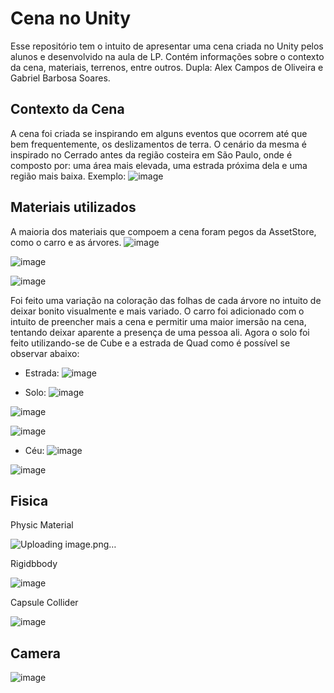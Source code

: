 # Cena no Unity
 Esse repositório tem o intuito de apresentar uma cena criada no Unity pelos alunos e desenvolvido na aula de LP. Contém informações sobre o contexto da cena, materiais, terrenos, entre outros.
 Dupla: Alex Campos de Oliveira e Gabriel Barbosa Soares.

## Contexto da Cena
 A cena foi criada se inspirando em alguns eventos que ocorrem até que bem frequentemente, os deslizamentos de terra. O cenário da mesma é inspirado no Cerrado antes da região costeira em São Paulo, onde é composto por: uma área mais elevada, uma estrada próxima dela e uma região mais baixa. Exemplo:
 ![image](https://github.com/Alex2024Campos/Cena-no-Unity/assets/160960774/b643b91b-97dd-421c-9d3e-6136b3fbfeca)

## Materiais utilizados
 A maioria dos materiais que compoem a cena foram pegos da AssetStore, como o carro e as árvores. 
![image](https://github.com/Alex2024Campos/Cena-no-Unity/assets/160960774/36bfbd26-d696-490e-8e67-fa53dedb8343)

![image](https://github.com/Alex2024Campos/Cena-no-Unity/assets/160960774/8b3cf904-4387-4855-a847-d87ddc4e89d4)

![image](https://github.com/Alex2024Campos/Cena-no-Unity/assets/160960774/5ff43963-902b-4fff-b7c4-8184efb0dea7)

 Foi feito uma variação na coloração das folhas de cada árvore no intuito de deixar bonito visualmente e mais variado. O carro foi adicionado com o intuito de preencher mais a cena e permitir uma maior imersão na cena, tentando deixar aparente a presença de uma pessoa ali. Agora o solo foi feito utilizando-se de Cube e a estrada de Quad como é possível se observar abaixo:

 * Estrada:
 ![image](https://github.com/Alex2024Campos/Cena-no-Unity/assets/160960774/b1442d63-fd81-4503-bfe0-86f359c57e16)

* Solo:
![image](https://github.com/Alex2024Campos/Cena-no-Unity/assets/160960774/763b1f05-2797-4aaa-999f-469e1c1ebe90)

![image](https://github.com/Alex2024Campos/Cena-no-Unity/assets/160960774/49d8aeb5-04ba-400e-b599-7f2a454b9f91)

![image](https://github.com/Alex2024Campos/Cena-no-Unity/assets/160960774/ec987770-e061-495c-82ac-d3deae083532)

* Céu:
![image](https://github.com/Alex2024Campos/Cena-no-Unity/assets/160960774/98edb36f-0276-4d8e-9595-3343fd4c3efc)

![image](https://github.com/Alex2024Campos/Cena-no-Unity/assets/160960774/9c9ac96b-61e8-4138-b182-d8122e2ba6ad)

## Fisica

 Physic Material

![Uploading image.png…]()


 Rigidbbody

![image](https://github.com/Alex2024Campos/Cena-no-Unity/assets/160960774/63e28b39-f2ad-46d5-a2a4-e015403a873f)


Capsule Collider

![image](https://github.com/Alex2024Campos/Cena-no-Unity/assets/160960774/72f180ff-1b2a-4410-bb1e-0b071756c471)



## Camera

![image](https://github.com/Alex2024Campos/Cena-no-Unity/assets/160960774/32fb183c-e361-461c-a130-6486e71dde5d)
